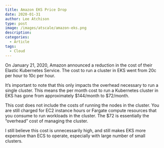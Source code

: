 ```yaml
---
title: Amazon EKS Price Drop
date: 2020-01-31
author: Lee Atchison
type: post
image: /images/atscale/amazon-eks.png
description: 
categories:
  - Article
tags:
  - Cloud
---
```


On January 21, 2020, Amazon announced a reduction in the cost of their Elastic Kubernetes Service. The cost to run a cluster in EKS went from 20c per hour to 10c per hour.

It’s important to note that this only impacts the overhead necessary to run a single cluster. This means the per month cost to run a Kubernetes cluster in EKS has gone from approximately $144/month to $72/month.

This cost does not include the costs of running the nodes in the cluster. You are still charged for EC2 instance hours or Fargate compute resources that you consume to run workloads in the cluster. The $72 is essentially the “overhead” cost of managing the cluster.

I still believe this cost is unnecessarily high, and still makes EKS more expensive than ECS to operate, especially with large number of small clusters.

